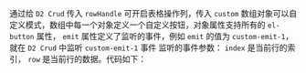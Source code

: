 通过给 `D2 Crud` 传入 `rowHandle` 可开启表格操作列，传入 `custom` 数组对象可以自定义模式，数组中每一个对象定义一个自定义按钮，对象属性支持所有的 `el-button` 属性， `emit` 属性定义了监听的事件，例如 `emit` 的值为 `custom-emit-1`，就在 `D2 Crud` 中监听 `custom-emit-1` 事件 监听的事件参数： `index` 是当前行的索引， `row` 是当前行的数据。代码如下：
